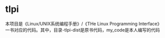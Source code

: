 # tlpi
本项目是《Linux/UNIX系统编程手册》/《THe Linux Programming Interface》一书对应的代码。其中，目录-tlpi-dist是原书代码，my_code是本人编写的代码
